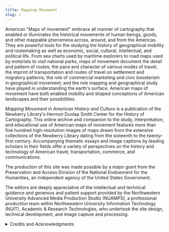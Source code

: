 ```yaml
---
title: Mapping Movement
slug: /
---
```


<script>
    import Image from '$comps/image.svelte'
    import {base} from '$app/paths'
</script>

American “Maps of movement” embrace all manner of cartography that enabled or illuminates the historical movements of human beings, goods, and other mappable phenomena across, around, and from the Americas. They are powerful tools for the studying the history of geographical mobility and routemaking as well as economic, social, cultural, intellectual, and political life. From sea charts used by maritime explorers to road maps used by motorists to visit national parks, maps of movement document the detail and pattern of routes; the pace and character of various modes of travel; the imprint of transportation and routes of travel on settlement and migratory patterns; the role of commercial marketing and civic boosterism in geographical movement; and the role mapping and geographical study have played in understanding the earth's surface. American maps of movement have both enabled mobility and shaped conceptions of American landscapes and their possibilities.

_Mapping Movement in American History and Culture_ is a publication of the Newberry Library's Hermon Dunlap Smith Center for the History of Cartography. This online archive and companion to the study, interpretation, and educational use of American maps of movement features more than five hundred high-resolution images of maps drawn from the extensive collections of the Newberry Library dating from the sixteenth to the twenty-first century. Accompanying thematic essays and image captions by leading scholars in their fields offer a variety of perspectives on the history and technology of American travel, transportation, commerce, and communications.

The production of this site was made possible by a major grant from the Preservation and Access Division of the National Endowment for the Humanities, an independent agency of the United States Government.

The editors are deeply appreciative of the intellectual and technical guidance and generous and patient support provided by the Northwestern University Advanced Media Production Studio (NUAMPS), a professional production team within Northwestern University Information Technology (NUIT), Academic & Research Technologies, who undertook the site design, technical development, and image capture and processing.

<Image index=1 home />
<details>
<summary>Credits and Acknowledgments</summary>

All essays in _Mapping Movement in American History and Culture_ were subject to double-blind peer review. The editors are grateful for the conscientious work of many peer reviews, who must remain nameless.

_Coeditors:_

- James R. Akerman, The Newberry Library (Project Director)
- Peter Nekola, The Newberry Library

_Project Advisors:_

- Michael P. Conzen, University of Chicago
- Gerald A. Danzer, University of Illinois at Chicago
- Ronald Grim, Boston Public Library
- Jo Guldi, Brown University
- David Rumsey, Cartography Associates
- Susan Schulten, University of Denver

Many departments of the Newberry Library cooperated in the creation of this resource, including:

_The Newberry Library, Department of Digital Images and Services:_

- Jennifer Thom
- Catherine Gass
- John Powell
- Adam Strohm

_The Newberry Library, Department of Collection Services:_

- Linda Ballinger
- Patrick Morris
- Jessica Grzegorski
- Graham Greer

_The Newberry Library, Editorial Staff:_

- Will Gosner
- Anne E. Cullen
- Jarrett P. Dunning
- Kristin Emery
- Andrew Epps
- Douglas Knox
- Maisie O'Malley

_Editorial Assistants:_

- Daniel Greenberg
- Daniel Jacobs

_The Newberry Library, Department of Conservation Services:_

- Lesa Dowd
- Linda Kinnaman
- Barbara Korbel
- Kaytee Meade
- Virginia Meredith
- Becky Saiki

_The Newberry Library, Department of Information Technology:_

- Drin Gyuk

This project could not have been undertaken without the support of:

- James Grossman
- Daniel Greene
- David Spadafora
- Diane Dillon
- D. Bradford Hunt

This project also owes much to the tireless work of the Newberry Library Special Collections and General Reading Room Staff.

Additional materials appear in the archive through the courtesy of:

- Arthur and Janet Holzheimer
- The British Library
- The Milwaukee Public Library
- The United States Army Corps of Engineers

The following contributors gifted materials for the project to the Newberry Library:

- James R. Akerman
- Gerald A. Danzer
- Ralph E. Ehrenberg
- Peter Nekola

This website was originally developed by Northwestern University's Media & Technology Innovation Team and launched in 2016. In 2023, it was redesigned by the Newberry's Digital Initiatives and Services department. Learn more: <a href="https://github.com/newberrydis/mapping-movement#mapping-movement-rebuild" rel="nofollow" target="_blank">Mapping Movement Rebuild</a>

![N.E.H.]({base}/NEH-Preferred-Seal820.jpg)

</details>
